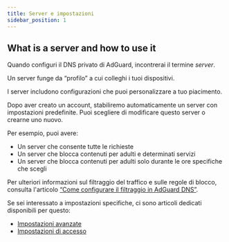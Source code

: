 ```yaml
---
title: Server e impostazioni
sidebar_position: 1
---
```


## What is a server and how to use it

Quando configuri il DNS privato di AdGuard, incontrerai il termine _server_.

Un server funge da “profilo” a cui colleghi i tuoi dispositivi.

I server includono configurazioni che puoi personalizzare a tuo piacimento.

Dopo aver creato un account, stabiliremo automaticamente un server con impostazioni predefinite. Puoi scegliere di modificare questo server o crearne uno nuovo.

Per esempio, puoi avere:

- Un server che consente tutte le richieste
- Un server che blocca contenuti per adulti e determinati servizi
- Un server che blocca contenuti per adulti solo durante le ore specifiche che scegli

Per ulteriori informazioni sul filtraggio del traffico e sulle regole di blocco, consulta l'articolo [“Come configurare il filtraggio in AdGuard DNS”](/private-dns/setting-up-filtering/blocklists.md).

Se sei interessato a impostazioni specifiche, ci sono articoli dedicati disponibili per questo:

- [Impostazioni avanzate](/private-dns/server-and-settings/advanced.md)
- [Impostazioni di accesso](/private-dns/server-and-settings/access.md)
